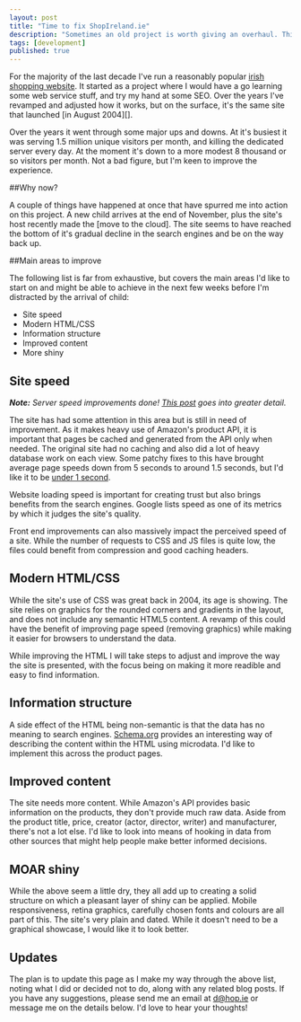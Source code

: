 ```yaml
---
layout: post
title: "Time to fix ShopIreland.ie"
description: "Sometimes an old project is worth giving an overhaul. This is my plan for ShopIreland.ie."
tags: [development]
published: true
---
```

For the majority of the last decade I've run a reasonably popular [irish shopping website][]. It started as a project where I would have a go learning some web service stuff, and try my hand at some SEO. Over the years I've revamped and adjusted how it works, but on the surface, it's the same site that launched [in August 2004][].

Over the years it went through some major ups and downs. At it's busiest it was serving 1.5 million unique visitors per month, and killing the dedicated server every day. At the moment it's down to a more modest 8 thousand or so visitors per month. Not a bad figure, but I'm keen to improve the experience.

##Why now?

A couple of things have happened at once that have spurred me into action on this project. A new child arrives at the end of November, plus the site's host recently made the [move to the cloud]. The site seems to have reached the bottom of it's gradual decline in the search engines and be on the way back up.

##Main areas to improve

The following list is far from exhaustive, but covers the main areas I'd like to start on and might be able to achieve in the next few weeks before I'm distracted by the arrival of child:

- Site speed
- Modern HTML/CSS
- Information structure
- Improved content
- More shiny

## Site speed

<em><strong>Note:</strong> Server speed improvements done! <a href="http://hop.ie/blog/shopireland-speed">This post</a> goes into greater detail.</em>

The site has had some attention in this area but is still in need of improvement. As it makes heavy use of Amazon's product API, it is important that pages be cached and generated from the API only when needed. The original site had no caching and also did a lot of heavy database work on each view. Some patchy fixes to this have brought average page speeds down from 5 seconds to around 1.5 seconds, but I'd like it to be [under 1 second][5].

Website loading speed is important for creating trust but also brings benefits from the search engines. Google lists speed as one of its metrics by which it judges the site's quality.

Front end improvements can also massively impact the perceived speed of a site. While the number of requests to CSS and JS files is quite low, the files could benefit from compression and good caching headers.

## Modern HTML/CSS

While the site's use of CSS was great back in 2004, its age is showing. The site relies on graphics for the rounded corners and gradients in the layout, and does not include any semantic HTML5 content. A revamp of this could have the benefit of improving page speed (removing graphics) while making it easier for browsers to understand the data.

While improving the HTML I will take steps to adjust and improve the way the site is presented, with the focus being on making it more readible and easy to find information.

## Information structure

A side effect of the HTML being non-semantic is that the data has no meaning to search engines. [Schema.org][3] provides an interesting way of describing the content within the HTML using microdata. I'd like to implement this across the product pages.

## Improved content

The site needs more content. While Amazon's API provides basic information on the products, they don't provide much raw data. Aside from the product title, price, creator (actor, director, writer) and manufacturer, there's not a lot else. I'd like to look into means of hooking in data from other sources that might help people make better informed decisions.

## MOAR shiny

While the above seem a little dry, they all add up to creating a solid structure on which a pleasant layer of shiny can be applied. Mobile responsiveness, retina graphics, carefully chosen fonts and colours are all part of this. The site's very plain and dated. While it doesn't need to be a graphical showcase, I would like it to look better.

## Updates

The plan is to update this page as I make my way through the above list, noting what I did or decided not to do, along with any related blog posts. If you have any suggestions, please send me an email at [d@hop.ie][4] or message me on the details below. I'd love to hear your thoughts!

 [irish shopping website]: http://www.shopireland.ie
 [August 2004]: http://web.archive.org/web/20040805022210/http://www.shopireland.ie/
 [3]: http://schema.org/
 [4]: mailto:d@hop.ie
 [5]: http://www.useit.com/papers/responsetime.html

